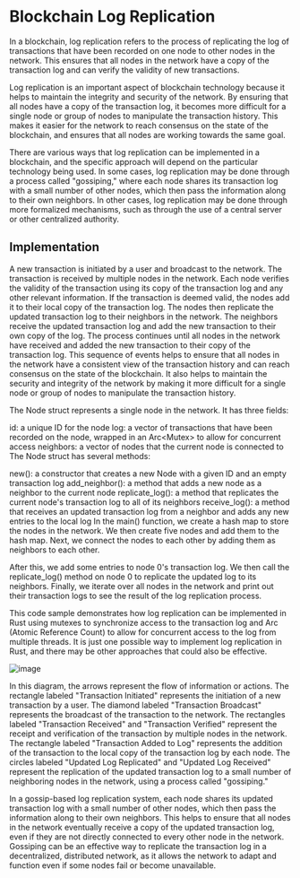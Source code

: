 # Blockchain Log Replication


In a blockchain, log replication refers to the process of replicating the log of transactions that have been recorded on one node to other nodes in the network. This ensures that all nodes in the network have a copy of the transaction log and can verify the validity of new transactions.

Log replication is an important aspect of blockchain technology because it helps to maintain the integrity and security of the network. By ensuring that all nodes have a copy of the transaction log, it becomes more difficult for a single node or group of nodes to manipulate the transaction history. This makes it easier for the network to reach consensus on the state of the blockchain, and ensures that all nodes are working towards the same goal.

There are various ways that log replication can be implemented in a blockchain, and the specific approach will depend on the particular technology being used. In some cases, log replication may be done through a process called "gossiping," where each node shares its transaction log with a small number of other nodes, which then pass the information along to their own neighbors. In other cases, log replication may be done through more formalized mechanisms, such as through the use of a central server or other centralized authority.

## Implementation 

A new transaction is initiated by a user and broadcast to the network.
The transaction is received by multiple nodes in the network.
Each node verifies the validity of the transaction using its copy of the transaction log and any other relevant information.
If the transaction is deemed valid, the nodes add it to their local copy of the transaction log.
The nodes then replicate the updated transaction log to their neighbors in the network.
The neighbors receive the updated transaction log and add the new transaction to their own copy of the log.
The process continues until all nodes in the network have received and added the new transaction to their copy of the transaction log.
This sequence of events helps to ensure that all nodes in the network have a consistent view of the transaction history and can reach consensus on the state of the blockchain. It also helps to maintain the security and integrity of the network by making it more difficult for a single node or group of nodes to manipulate the transaction history.

The Node struct represents a single node in the network. It has three fields:

id: a unique ID for the node
log: a vector of transactions that have been recorded on the node, wrapped in an Arc<Mutex<T>> to allow for concurrent access
neighbors: a vector of nodes that the current node is connected to
The Node struct has several methods:

new(): a constructor that creates a new Node with a given ID and an empty transaction log
add_neighbor(): a method that adds a new node as a neighbor to the current node
replicate_log(): a method that replicates the current node's transaction log to all of its neighbors
receive_log(): a method that receives an updated transaction log from a neighbor and adds any new entries to the local log
In the main() function, we create a hash map to store the nodes in the network. We then create five nodes and add them to the hash map. Next, we connect the nodes to each other by adding them as neighbors to each other.

After this, we add some entries to node 0's transaction log. We then call the replicate_log() method on node 0 to replicate the updated log to its neighbors. Finally, we iterate over all nodes in the network and print out their transaction logs to see the result of the log replication process.

This code sample demonstrates how log replication can be implemented in Rust using mutexes to synchronize access to the transaction log and Arc (Atomic Reference Count) to allow for concurrent access to the log from multiple threads. It is just one possible way to implement log replication in Rust, and there may be other approaches that could also be effective.


![image](https://user-images.githubusercontent.com/117555665/208233489-f4768c91-4039-4baa-8efa-585dd6e75754.png)

In this diagram, the arrows represent the flow of information or actions. The rectangle labeled "Transaction Initiated" represents the initiation of a new transaction by a user. The diamond labeled "Transaction Broadcast" represents the broadcast of the transaction to the network. The rectangles labeled "Transaction Received" and "Transaction Verified" represent the receipt and verification of the transaction by multiple nodes in the network. The rectangle labeled "Transaction Added to Log" represents the addition of the transaction to the local copy of the transaction log by each node. The circles labeled "Updated Log Replicated" and "Updated Log Received" represent the replication of the updated transaction log to a small number of neighboring nodes in the network, using a process called "gossiping."

In a gossip-based log replication system, each node shares its updated transaction log with a small number of other nodes, which then pass the information along to their own neighbors. This helps to ensure that all nodes in the network eventually receive a copy of the updated transaction log, even if they are not directly connected to every other node in the network. Gossiping can be an effective way to replicate the transaction log in a decentralized, distributed network, as it allows the network to adapt and function even if some nodes fail or become unavailable.
